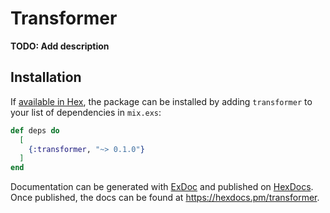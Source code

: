 # Transformer

**TODO: Add description**

## Installation

If [available in Hex](https://hex.pm/docs/publish), the package can be installed
by adding `transformer` to your list of dependencies in `mix.exs`:

```elixir
def deps do
  [
    {:transformer, "~> 0.1.0"}
  ]
end
```

Documentation can be generated with [ExDoc](https://github.com/elixir-lang/ex_doc)
and published on [HexDocs](https://hexdocs.pm). Once published, the docs can
be found at <https://hexdocs.pm/transformer>.

